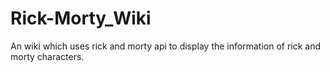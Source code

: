 # Rick-Morty_Wiki
An wiki which uses rick and morty api to display the information of rick and morty characters.
